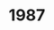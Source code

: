 ---
title: '1987'
indice: 0.3315962589190692
countries:
- title: Austria
  code: AUT
  indice: 0.330243115730608
- title: Denmark
  code: DNK
  indice: 0.37309805783832317
- title: Finland
  code: FIN
  indice: 0.31730813530273566
- title: France
  code: FRA
  indice: 0.39282682245150996
- title: Korea
  code: KOR
  indice: 0.26178296433148357
- title: Netherlands
  code: NLD
  indice: 0.3757264668002926
- title: New Zealand
  code: NZL
  indice: 0.3638850766484574
- title: Norway
  code: NOR
  indice: 0.35540162679072224
- title: Sweden
  code: SWE
  indice: 0.34417274989768787
- title: China
  code: CHN
  indice: 0.2015175733988715
---
